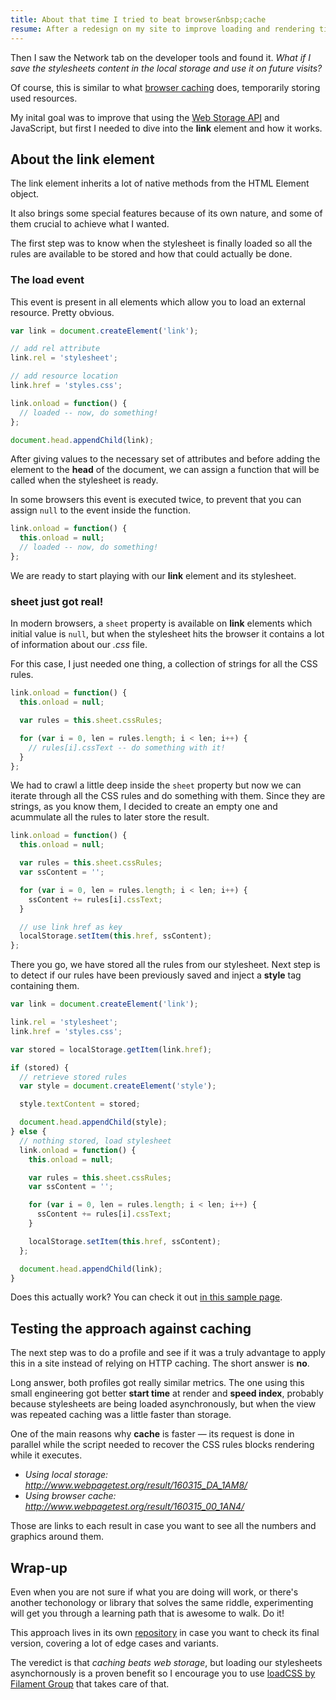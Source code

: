```yaml
---
title: About that time I tried to beat browser&nbsp;cache
resume: After a redesign on my site to improve loading and rendering times, I started thinking what else I could do to give a faster experience to the user.
---
```


Then I saw the Network tab on the developer tools and found it. *What if I save the stylesheets content in the local storage and use it on future visits?*

Of course, this is similar to what <a href="https://developers.google.com/web/fundamentals/performance/optimizing-content-efficiency/http-caching" target="_blank">browser caching</a> does, temporarily storing used resources.

My inital goal was to improve that using the <a href="https://developer.mozilla.org/en-US/docs/Web/API/Web_Storage_API/Using_the_Web_Storage_API" target="_blank">Web Storage API</a> and JavaScript, but first I needed to dive into the **link** element and how it works.


## About the link element

The link element inherits a lot of native methods from the HTML Element object.

It also brings some special features because of its own nature, and some of them crucial to achieve what I wanted.

The first step was to know when the stylesheet is finally loaded so all the rules are available to be stored and how that could actually be done.


### The load event

This event is present in all elements which allow you to load an external resource. Pretty obvious.

```js
var link = document.createElement('link');

// add rel attribute
link.rel = 'stylesheet';

// add resource location
link.href = 'styles.css';

link.onload = function() {
  // loaded -- now, do something!
};

document.head.appendChild(link);
```

After giving values to the necessary set of attributes and before adding the element to the **head** of the document, we can assign a function that will be called when the stylesheet is ready.

In some browsers this event is executed twice, to prevent that you can assign `null` to the event inside the function.

```js
link.onload = function() {
  this.onload = null;
  // loaded -- now, do something!
};
```

We are ready to start playing with our **link** element and its stylesheet.


### sheet just got real!

In modern browsers, a `sheet` property is available on **link** elements which initial value is `null`, but when the stylesheet hits the browser it contains a lot of information about our _.css_ file.

For this case, I just needed one thing, a collection of strings for all the CSS rules.

```js
link.onload = function() {
  this.onload = null;

  var rules = this.sheet.cssRules;

  for (var i = 0, len = rules.length; i < len; i++) {
    // rules[i].cssText -- do something with it!
  }
};
```

We had to crawl a little deep inside the `sheet` property but now we can iterate through all the CSS rules and do something with them. Since they are strings, as you know them, I decided to create an empty one and acummulate all the rules to later store the result.

```js
link.onload = function() {
  this.onload = null;

  var rules = this.sheet.cssRules;
  var ssContent = '';

  for (var i = 0, len = rules.length; i < len; i++) {
    ssContent += rules[i].cssText;
  }

  // use link href as key
  localStorage.setItem(this.href, ssContent);
};
```

There you go, we have stored all the rules from our stylesheet. Next step is to detect if our rules have been previously saved and inject a **style** tag containing them.

```js
var link = document.createElement('link');

link.rel = 'stylesheet';
link.href = 'styles.css';

var stored = localStorage.getItem(link.href);

if (stored) {
  // retrieve stored rules
  var style = document.createElement('style');

  style.textContent = stored;

  document.head.appendChild(style);
} else {
  // nothing stored, load stylesheet
  link.onload = function() {
    this.onload = null;

    var rules = this.sheet.cssRules;
    var ssContent = '';

    for (var i = 0, len = rules.length; i < len; i++) {
      ssContent += rules[i].cssText;
    }

    localStorage.setItem(this.href, ssContent);
  };

  document.head.appendChild(link);
}
```

Does this actually work? You can check it out [in this sample page](https://jeremenichelli.github.io/store-css/test).


## Testing the approach against caching

The next step was to do a profile and see if it was a truly advantage to apply this in a site instead of relying on HTTP caching. The short answer is **no**.

Long answer, both profiles got really similar metrics. The one using this small engineering got better **start time** at render and **speed index**, probably because stylesheets are being loaded asynchronously, but when the view was repeated caching was a little faster than storage.

One of the main reasons why **cache** is faster &mdash; its request is done in parallel while the script needed to recover the CSS rules blocks rendering while it executes.

- *Using local storage: <a href="http://www.webpagetest.org/result/160315_DA_1AM8/" target="_blank">http://www.webpagetest.org/result/160315_DA_1AM8/</a>*
- *Using browser cache: <a href="http://www.webpagetest.org/result/160315_00_1AN4/" target="_blank">http://www.webpagetest.org/result/160315_00_1AN4/</a>*

Those are links to each result in case you want to see all the numbers and graphics around them.


## Wrap-up

Even when you are not sure if what you are doing will work, or there's another techonology or library that solves the same riddle, experimenting will get you through a learning path that is awesome to walk. Do it!

This approach lives in its own [repository](https://github.com/jeremenichelli/store-css) in case you want to check its final version, covering a lot of edge cases and variants.

The veredict is that *caching beats web storage*, but loading our stylesheets asynchornously is a proven benefit so I encourage you to use [loadCSS by Filament Group](https://github.com/filamentgroup/loadCSS) that takes care of that.
